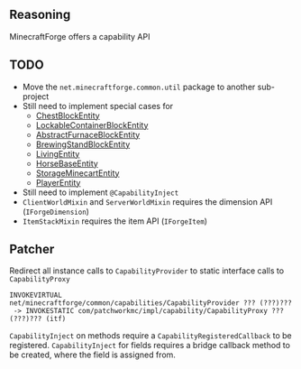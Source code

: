 ## Reasoning
MinecraftForge offers a capability API

## TODO
* Move the `net.minecraftforge.common.util` package to another sub-project
* Still need to implement special cases for
  * [ChestBlockEntity](https://github.com/MinecraftForge/MinecraftForge/blob/d28cd0352b6b0fe86e062f29e681c3b14572c6d5/patches/minecraft/net/minecraft/tileentity/ChestTileEntity.java.patch#L34-L43)
  * [LockableContainerBlockEntity](https://github.com/MinecraftForge/MinecraftForge/blob/d28cd0352b6b0fe86e062f29e681c3b14572c6d5/patches/minecraft/net/minecraft/tileentity/LockableTileEntity.java.patch#L13-L19)
  * [AbstractFurnaceBlockEntity](https://github.com/MinecraftForge/MinecraftForge/blob/d28cd0352b6b0fe86e062f29e681c3b14572c6d5/patches/minecraft/net/minecraft/tileentity/AbstractFurnaceTileEntity.java.patch#L123-L134)
  * [BrewingStandBlockEntity](https://github.com/MinecraftForge/MinecraftForge/blob/d28cd0352b6b0fe86e062f29e681c3b14572c6d5/patches/minecraft/net/minecraft/tileentity/BrewingStandTileEntity.java.patch#L57-L68)
  * [LivingEntity](https://github.com/MinecraftForge/MinecraftForge/blob/d28cd0352b6b0fe86e062f29e681c3b14572c6d5/patches/minecraft/net/minecraft/entity/LivingEntity.java.patch#L488-L496)
  * [HorseBaseEntity](https://github.com/MinecraftForge/MinecraftForge/blob/d28cd0352b6b0fe86e062f29e681c3b14572c6d5/patches/minecraft/net/minecraft/entity/passive/horse/AbstractHorseEntity.java.patch#L43-L48)
  * [StorageMinecartEntity](https://github.com/MinecraftForge/MinecraftForge/blob/d28cd0352b6b0fe86e062f29e681c3b14572c6d5/patches/minecraft/net/minecraft/entity/item/minecart/ContainerMinecartEntity.java.patch#L44-L49)
  * [PlayerEntity](https://github.com/MinecraftForge/MinecraftForge/blob/d28cd0352b6b0fe86e062f29e681c3b14572c6d5/patches/minecraft/net/minecraft/entity/player/PlayerEntity.java.patch#L497-L505)
* Still need to implement `@CapabilityInject`
* `ClientWorldMixin` and `ServerWorldMixin` requires the dimension API (`IForgeDimension`)
* `ItemStackMixin` requires the item API (`IForgeItem`)

## Patcher
Redirect all instance calls to `CapabilityProvider` to static interface calls to `CapabilityProxy`
```
INVOKEVIRTUAL net/minecraftforge/common/capabilities/CapabilityProvider ??? (???)???
 -> INVOKESTATIC com/patchworkmc/impl/capability/CapabilityProxy ??? (???)??? (itf)
```
`CapabilityInject` on methods require a `CapabilityRegisteredCallback` to be registered. `CapabilityInject` for fields
requires a bridge callback method to be created, where the field is assigned from.

